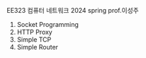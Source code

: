 EE323 컴퓨터 네트워크 2024 spring prof.이성주

1. Socket Programming
2. HTTP Proxy
3. Simple TCP
4. Simple Router
